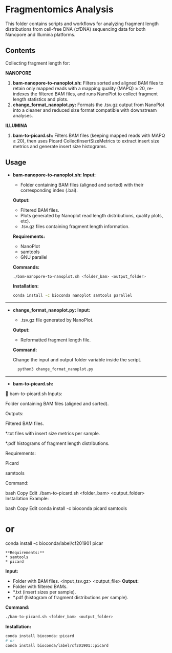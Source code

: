 # Fragmentomics Analysis
This folder contains scripts and workflows for analyzing fragment length distributions from cell-free DNA (cfDNA) sequencing data for both Nanopore and Illumina platforms.

## Contents

Collecting fragment length for:

**NANOPORE**
1. **bam-nanopore-to-nanoplot.sh:** Filters sorted and aligned BAM files to retain only mapped reads with a mapping quality (MAPQ) ≥ 20, re-indexes the filtered BAM files, and runs NanoPlot to collect fragment length statistics and plots.
3. **change_format_nanoplot.py:** Formats the .tsv.gz output from NanoPlot into a cleaner and reduced size format compatible with downstream analyses.

**ILLUMINA**
1. **bam-to-picard.sh:** Filters BAM files (keeping mapped reads with MAPQ ≥ 20), then uses Picard CollectInsertSizeMetrics to extract insert size metrics and generate insert size histograms.

## Usage

* **bam-nanopore-to-nanoplot.sh:**
  **Input:**
  * Folder containing BAM files (aligned and sorted) with their corresponding index (.bai).

  **Output:**
  * Filtered BAM files.
  * Plots generated by Nanoplot read length distributions, quality plots, etc).
  * .tsv.gz files containing fragment length information.

  **Requirements:**
  * NanoPlot
  * samtools
  * GNU parallel

  **Commands:**
  
    ```bash
    ./bam-nanopore-to-nanoplot.sh <folder_bam> <output_folder>
    ```


    **Installation:**
     ```bash
    conda install -c bioconda nanoplot samtools parallel
     ```

----
* **change_format_nanoplot.py:**
  **Input:**
  * .tsv.gz file generated by NanoPlot.

  **Output:**
  * Reformatted fragment length file.

  **Command:**

  Change the input and output folder variable inside the script. 
  ```bash
    python3 change_format_nanoplot.py
  ```

----
* **bam-to-picard.sh:**

🔸 bam-to-picard.sh
Inputs:

Folder containing BAM files (aligned and sorted).

Outputs:

Filtered BAM files.

*.txt files with insert size metrics per sample.

*.pdf histograms of fragment length distributions.

Requirements:

Picard

samtools

Command:

bash
Copy
Edit
./bam-to-picard.sh <folder_bam> <output_folder>
Installation Example:

bash
Copy
Edit
conda install -c bioconda picard samtools
# or
conda install -c bioconda/label/cf201901 picar

    **Requirements:**
    * samtools
    * picard 

  **Input:**
  * Folder with BAM files.
<input_tsv.gz> <output_file>
  **Output:**
  * Folder with filtered BAMs.
  * *.txt (insert sizes per sample).
  * *.pdf (histogram of fragment distributions per sample).

  **Command:**
  
  ```sh
  ./bam-to-picard.sh <folder_bam> <output_folder>
  ```
  
  **Installation:**
  
  ```sh
  conda install bioconda::picard
  # or
  conda install bioconda/label/cf201901::picard

  ```

